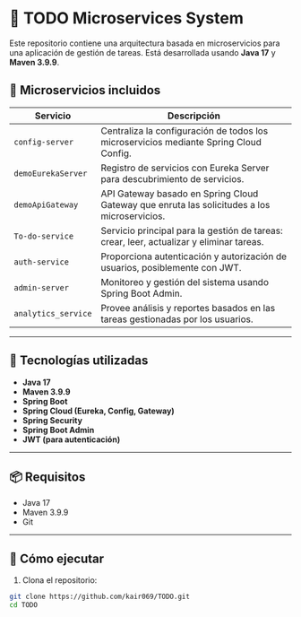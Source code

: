# 📝 TODO Microservices System

Este repositorio contiene una arquitectura basada en microservicios para una aplicación de gestión de tareas. Está desarrollada usando **Java 17** y **Maven 3.9.9**.

## 🧱 Microservicios incluidos

| Servicio            | Descripción |
|---------------------|-------------|
| `config-server`     | Centraliza la configuración de todos los microservicios mediante Spring Cloud Config. |
| `demoEurekaServer`  | Registro de servicios con Eureka Server para descubrimiento de servicios. |
| `demoApiGateway`    | API Gateway basado en Spring Cloud Gateway que enruta las solicitudes a los microservicios. |
| `To-do-service`     | Servicio principal para la gestión de tareas: crear, leer, actualizar y eliminar tareas. |
| `auth-service`      | Proporciona autenticación y autorización de usuarios, posiblemente con JWT. |
| `admin-server`      | Monitoreo y gestión del sistema usando Spring Boot Admin. |
| `analytics_service` | Provee análisis y reportes basados en las tareas gestionadas por los usuarios. |

---

## 🚀 Tecnologías utilizadas

- **Java 17**
- **Maven 3.9.9**
- **Spring Boot**
- **Spring Cloud (Eureka, Config, Gateway)**
- **Spring Security**
- **Spring Boot Admin**
- **JWT (para autenticación)**

---

## 📦 Requisitos

- Java 17
- Maven 3.9.9
- Git

---

## 🔧 Cómo ejecutar

1. Clona el repositorio:

```bash
git clone https://github.com/kair069/TODO.git
cd TODO
